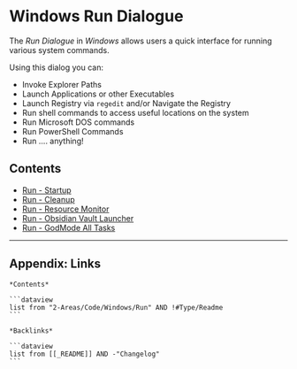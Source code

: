 # Windows Run Dialogue

The *Run Dialogue* in *Windows* allows users a quick interface for running various system commands.

Using this dialog you can:

* Invoke Explorer Paths
* Launch Applications or other Executables
* Launch Registry via `regedit` and/or Navigate the Registry
* Run shell commands to access useful locations on the system
* Run Microsoft DOS commands
* Run PowerShell Commands
* Run .... anything!

## Contents

* [Run - Startup](Run%20-%20Startup.md)
* [Run - Cleanup](Run%20-%20Cleanup.md)
* [Run - Resource Monitor](Run%20-%20Resource%20Monitor.md)
* [Run - Obsidian Vault Launcher](Run%20-%20Obsidian%20Vault%20Launcher.md)
* [Run - GodMode All Tasks](Run%20-%20GodMode%20All%20Tasks.md)

---

## Appendix: Links

````
*Contents*

```dataview
list from "2-Areas/Code/Windows/Run" AND !#Type/Readme
```

*Backlinks*

```dataview
list from [[_README]] AND -"Changelog"
```
````
